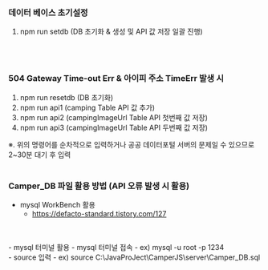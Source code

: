 ### 데이터 베이스 초기설정
1. npm run setdb (DB 초기화 & 생성 및 API 값 저장 일괄 진행)
</br>
</br>

### 504 Gateway Time-out Err & 아이피 주소 TimeErr 발생 시
1. npm run resetdb (DB 초기화)
2. npm run api1 (camping Table API 값 추가)
3. npm run api2 (campingImageUrl Table API 첫번째 값 저장)
4. npm run api3 (campingImageUrl Table API 두번째 값 저장)

※. 위의 명령어를 순차적으로 입력하거나 공공 데이터포털 서버의 문제일 수 있으므로 2~30분 대기 후 입력
</br>
</br>

### Camper_DB 파일 활용 방법 (API 오류 발생 시 활용)
- mysql WorkBench 활용
  - https://defacto-standard.tistory.com/127
</br>
</br>
- mysql 터미널 활용
  - mysql 터미널 접속
  - ex) mysql -u root -p 1234
</br>
  - source <Camper_DB.sql 파일 경로> 입력
  - ex) source C:\JavaProJect\CamperJS\server\Camper_DB.sql


